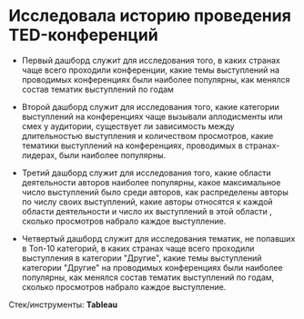 # Исследовала историю проведения TED-конференций

- Первый дашборд служит для исследования того, в каких странах чаще всего проходили конференции, какие темы выступлений на проводимых конференциях были наиболее популярны, как менялся состав тематик выступлений по годам

- Второй дашборд служит для исследования того, какие категории выступлений на конференциях чаще вызывали аплодисменты или смех у аудитории, существует ли зависимость между длительностью выступления и количеством просмотров,  какие тематики выступлений на  конференциях, проводимых в странах-лидерах,  были наиболее популярны.

- Третий дашборд служит для исследования того, какие области деятельности  авторов наиболее популярны, какое максимальное число выступлений было среди авторов, как распределены авторы по числу своих выступлений, какие авторы относятся к каждой области  деятельности и  число их выступлений в этой области , сколько просмотров набрало каждое выступление.

- Четвертый дашборд служит для исследования тематик, не попавших в Топ-10 категорий, в каких странах чаще всего проходили выступления в категории "Другие",  какие темы выступлений категории "Другие" на проводимых конференциях были наиболее популярны, как менялся состав тематик выступлений по годам, сколько просмотров набрало каждое выступление.

Стек/инструменты: **Tableau**
